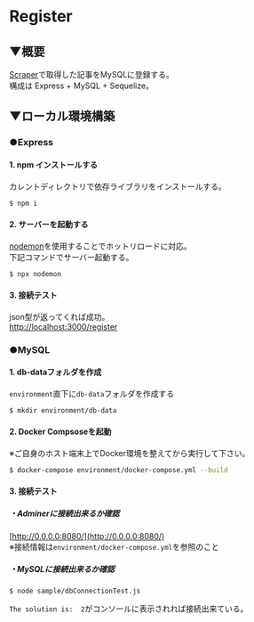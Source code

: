 # Register

## ▼概要

[Scraper](../scraper/README.md)で取得した記事をMySQLに登録する。  
構成は Express + MySQL + Sequelize。

## ▼ローカル環境構築

### ●Express

#### 1. npm インストールする
カレントディレクトリで依存ライブラリをインストールする。

```node.js
$ npm i
```

#### 2. サーバーを起動する
[nodemon](https://github.com/remy/nodemon#nodemon)を使用することでホットリロードに対応。  
下記コマンドでサーバー起動する。

```node.js
$ npx nodemon
```

#### 3. 接続テスト
json型が返ってくれば成功。  
[http://localhost:3000/register](http://localhost:3000/register)

### ●MySQL

#### 1. db-dataフォルダを作成
```environment```直下に```db-data```フォルダを作成する

```bash
$ mkdir environment/db-data
```

#### 2. Docker Compsoseを起動
※ご自身のホスト端末上でDocker環境を整えてから実行して下さい。
```bash
$ docker-compose environment/docker-compose.yml --build
```

#### 3. 接続テスト
##### ・Adminerに接続出来るか確認  
[http://0.0.0.0:8080/](http://0.0.0.0:8080/)  
※接続情報は```environment/docker-compose.yml```を参照のこと


##### ・MySQLに接続出来るか確認
```
$ node sample/dbConnectionTest.js
```

```The solution is:  2```がコンソールに表示されれば接続出来ている。
